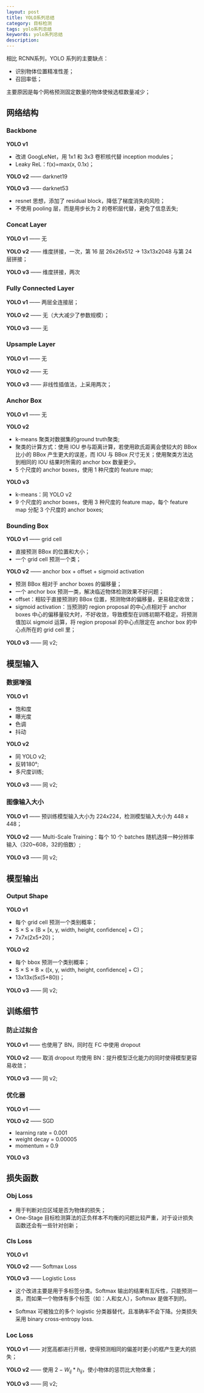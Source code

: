 ```yaml
---
layout: post
title: YOLO系列总结
category: 目标检测
tags: yolo系列总结
keywords: yolo系列总结
description:
---
```


相比 RCNN系列，YOLO 系列的主要缺点：

- 识别物体位置精准性差；
- 召回率低；

主要原因是每个网格预测固定数量的物体使候选框数量减少；

## 网络结构

### Backbone

**YOLO v1**

- 改进 GoogLeNet，用 1x1 和 3x3 卷积核代替 inception modules；
- Leaky ReL：f(x)=max(x, 0.1x)；

**YOLO v2** —— darknet19

**YOLO v3** —— darknet53

- resnet 思想，添加了 residual block，降低了梯度消失的风险；
- 不使用 pooling 层，而是用步长为 2 的卷积层代替，避免了信息丢失;

### Concat Layer

**YOLO v1** —— 无

**YOLO v2** —— 维度拼接，一次，第 16 层 26x26x512 → 13x13x2048 与第 24 层拼接；

**YOLO v3** —— 维度拼接，两次

### Fully Connected Layer

**YOLO v1** —— 两层全连接层；

**YOLO v2** —— 无（大大减少了参数规模）；

**YOLO v3** —— 无

### Upsample Layer

**YOLO v1** —— 无

**YOLO v2** —— 无

**YOLO v3** —— 非线性插值法，上采用两次；

### Anchor Box

**YOLO v1** —— 无

**YOLO v2**

- k-means 聚类对数据集的ground truth聚类;
- 聚类的计算方式：使用 IOU 参与距离计算，若使用欧氏距离会使较大的 BBox 比小的 BBox 产生更大的误差，而 IOU 与 BBox 尺寸无关；使用聚类方法达到相同的 IOU 结果时所需的 anchor box 数量更少。
- 5 个尺度的 anchor boxes，使用 1 种尺度的 feature map;

**YOLO v3**

- k-means：同 YOLO v2
- 9 个尺度的 anchor boxes，使用 3 种尺度的 feature map，每个 feature map 分配 3 个尺度的 anchor boxes;

### Bounding Box

**YOLO v1** —— grid cell

- 直接预测 BBox 的位置和大小；
- 一个 grid cell 预测一个类；

**YOLO v2** —— anchor box + offset + sigmoid activation

- 预测 BBox 相对于 anchor boxes 的偏移量；
- 一个 anchor box 预测一类，解决临近物体检测效果不好问题；
- offset：相较于直接预测的 BBox 位置，预测物体的偏移量，更易稳定收敛；
- sigmoid activation：当预测的 region proposal 的中心点相对于 anchor boxes 中心的偏移量较大时，不好收敛，导致模型在训练初期不稳定。将预测值加以 sigmoid 运算，将 region proposal 的中心点限定在 anchor box 的中心点所在的 grid cell 里；

**YOLO v3** —— 同 v2;

## 模型输入

### 数据增强

**YOLO v1**

- 饱和度
- 曝光度
- 色调
- 抖动

**YOLO v2**

- 同 YOLO v2;
- 反转180°;
- 多尺度训练;

**YOLO v3** —— 同 v2;

### 图像输入大小

**YOLO v1** —— 预训练模型输入大小为 224x224，检测模型输入大小为 448 x 448；

**YOLO v2** —— Multi-Scale Training：每个 10 个 batches 随机选择一种分辨率输入（320~608，32的倍数）;

**YOLO v3** —— 同 v2;

## 模型输出

### Output Shape

**YOLO v1**

- 每个 grid cell 预测一个类别概率；
- S × S × (B × [x, y, width, height, confidence] + C)；
- 7x7x(2x5+20)；

**YOLO v2**

- 每个 bbox 预测一个类别概率；
- S × S × B × ([x, y, width, height, confidence] + C)；
- 13x13x(5x(5+80))；

**YOLO v3** —— 同 v2;

## 训练细节

### 防止过拟合

**YOLO v1** —— 也使用了 BN，同时在 FC 中使用 dropout

**YOLO v2** —— 取消 dropout 均使用 BN：提升模型泛化能力的同时使得模型更容易收敛；

**YOLO v3** —— 同 v2;

### 优化器

**YOLO v1** —— 

**YOLO v2** —— SGD

- learning rate = 0.001
- weight decay = 0.00005
- momentum = 0.9

**YOLO v3**

## 损失函数

### Obj Loss

- 用于判断对应区域是否为物体的损失；
- One-Stage 目标检测算法的正负样本不均衡的问题比较严重，对于设计损失函数还会有一些针对创新；

### Cls Loss

**YOLO v1**

**YOLO v2** —— Softmax Loss

**YOLO v3** —— Logistic Loss

- 这个改进主要是用于多标签分类。Softmax 输出的结果有互斥性，只能预测一类，而如果一个物体有多个标签（如：人和女人），Softmax 是做不到的。

- Softmax 可被独立的多个 logistic 分类器替代，且准确率不会下降。分类损失采用 binary cross-entropy loss.

### Loc Loss

**YOLO v1** —— 对宽高都进行开根，使得预测相同的偏差时更小的框产生更大的损失；

**YOLO v2** —— 使用 $2 - W_{ij}*h_{ij}$，使小物体的惩罚比大物体重；

**YOLO v3** —— 同 v2;

